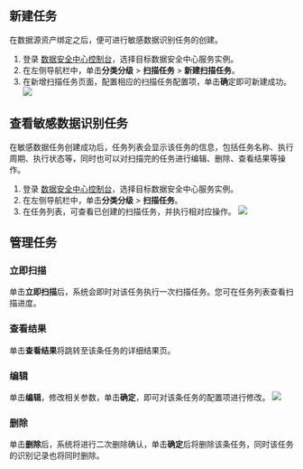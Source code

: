 ## 新建任务
在数据源资产绑定之后，便可进行敏感数据识别任务的创建。
1. 登录 [数据安全中心控制台](https://console.cloud.tencent.com/dsgc/overview)，选择目标数据安全中心服务实例。
2. 在左侧导航栏中，单击**分类分级** > **扫描任务** > **新建扫描任务**。
3. 在新增扫描任务页面，配置相应的扫描任务配置项，单击**确**定即可新建成功。
![](https://qcloudimg.tencent-cloud.cn/raw/6917d019104a38e07984fe2db1c51c77.png)

## 查看敏感数据识别任务
在敏感数据任务创建成功后，任务列表会显示该任务的信息，包括任务名称、执行周期、执行状态等，同时也可以对扫描完的任务进行编辑、删除、查看结果等操作。
1. 登录 [数据安全中心控制台](https://console.cloud.tencent.com/dsgc/overview)，选择目标数据安全中心服务实例。
2. 在左侧导航栏中，单击**分类分级** > **扫描任务**。
3. 在任务列表，可查看已创建的扫描任务，并执行相对应操作。
![](https://qcloudimg.tencent-cloud.cn/raw/32eb16849446620f392237547c169e3f.png)

## 管理任务
### 立即扫描
单击**立即扫描**后，系统会即时对该任务执行一次扫描任务。您可在任务列表查看扫描进度。

### 查看结果
单击**查看结果**将跳转至该条任务的详细结果页。

### 编辑
单击**编辑**，修改相关参数，单击**确定**，即可对该条任务的配置项进行修改。
![](https://qcloudimg.tencent-cloud.cn/raw/c817075fe0efd04a5eddbaa97ee45e70.png)

### 删除
单击**删除**后，系统将进行二次删除确认，单击**确定**后将删除该条任务，同时该任务的识别记录也将同时删除。

